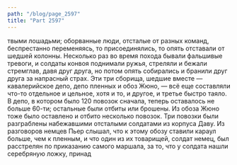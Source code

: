 ```yaml
---
path: "/blog/page_2597"
title: "Part 2597"
---
```


твыми лошадьми; оборванные люди, отсталые от разных команд, беспрестанно переменяясь, то присоединялись, то опять отставали от шедшей колонны.
Несколько раз во время похода бывали фальшивые тревоги, и солдаты конвоя поднимали ружья, стреляли и бежали стремглав, давя друг друга, но потом опять собирались и бранили друг друга за напрасный страх.
Эти три сборища, шедшие вместе — кавалерийское депо, депо пленных и обоз Жюно, — всё еще составляли что-то отдельное и цельное, хотя и то, и другое, и третье быстро таяло.
В депо, в котором было 120 повозок сначала, теперь оставалось не больше 60-ти; остальные были отбиты или брошены. Из обоза Жюно тоже было оставлено и отбито несколько повозок. Три повозки были разграблены набежавшими отсталыми солдатами из корпуса Даву. Из разговоров немцев Пьер слышал, что к этому обозу ставили караул больше, чем к пленным, и что один из их товарищей, солдат немец, был расстрелян по приказанию самого маршала, за то, что у солдата нашли серебряную ложку, принад
